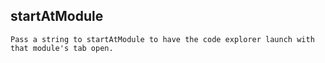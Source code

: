 ## startAtModule
    Pass a string to startAtModule to have the code explorer launch with that module's tab open.